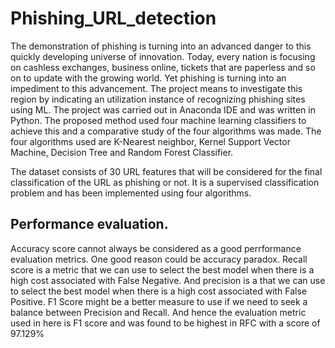 # Phishing_URL_detection

The demonstration of phishing is turning into an advanced danger to this quickly developing universe of innovation. Today, every nation is focusing on cashless exchanges, business online, tickets that are paperless and so on to update with the growing world. Yet phishing is turning into an impediment to this advancement. The project means to investigate this region by indicating an utilization instance of recognizing phishing sites using ML. The project was carried out in Anaconda IDE and was written in Python. The proposed method used four machine learning classifiers to achieve this and a comparative study of the four algorithms was made. The four algorithms used are K-Nearest neighbor, Kernel Support Vector Machine, Decision Tree and Random Forest Classifier.

The dataset consists of 30 URL features that will be considered for the final classification of the URL as phishing or not. It is a supervised classification problem and has been implemented using four algorithms.

Performance evaluation.
----------------------

Accuracy score cannot always be considered as a good perrformance evaluation metrics. One good reason could be accuracy paradox. 
Recall score is a metric that we can use to select the best model when there is a high cost associated with False Negative. And precision is a that we can use to select the best model when there is a high cost associated with False Positive. F1 Score might be a better measure to use if we need to seek a balance between Precision and Recall. 
And hence the evaluation metric used in here is F1 score and was found to be highest in RFC with a score of 97.129%
